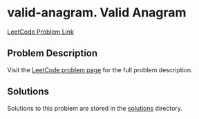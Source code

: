# valid-anagram. Valid Anagram

[LeetCode Problem Link](https://leetcode.com/problems/valid_anagram/)

## Problem Description

Visit the [LeetCode problem page](https://leetcode.com/problems/valid_anagram/) for the full problem description.

## Solutions

Solutions to this problem are stored in the [solutions](./solutions) directory.
